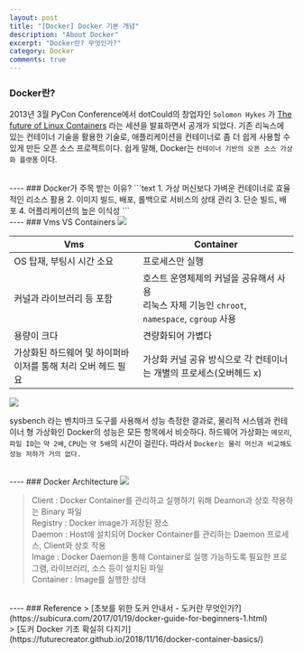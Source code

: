 ```yaml
---
layout: post
title: "[Docker] Docker 기본 개념"
description: "About Docker"
excerpt: "Docker란? 무엇인가?"
category: Docker
comments: true
---
```


### Docker란?
2013년 3월 PyCon Conference에서 dotCould의 창업자인 `Solomon Hykes` 가 [The future of Linux Containers](https://www.youtube.com/watch?v=wW9CAH9nSLs&feature=youtu.be)
라는 세션을 발표하면서 공개가 되었다. 
기존 리눅스에 있는 컨테이너 기술을 활용한 기술로, 애플리케이션을 컨테이너로 좀 더 쉽게 사용할 수 있게 만든 오픈 소스 프로젝트이다. 
쉽게 말해, Docker는 `컨테이너 기반의 오픈 소스 가상화 플랫폼` 이다. <br>

<br>
----
### Docker가 주목 받는 이유?
```text
1. 가상 머신보다 가벼운 컨테이너로 효율적인 리소스 활용
2. 이미지 빌드, 배포, 롤백으로 서비스의 상태 관리
3. 단순 빌드, 배포 
4. 어플리케이션의 높은 이식성
```

<br>
----
### Vms VS Containers
<img class="post_image" src="{{site.baseurl}}/img/post/docker/containers-vms.png" />

| Vms | Container |
|--|--|
| OS 탑재, 부팅시 시간 소요 | 프로세스만 실행 |
| 커널과 라이브러리 등 포함 | 호스트 운영체제의 커널을 공유해서 사용 <br> 리눅스 자체 기능인 `chroot`, `namespace`, `cgroup` 사용 |
| 용량이 크다 | 견량화되어 가볍다 |
| 가상화된 하드웨어 및 하이퍼바이저를 통해 처리 오버 헤드 필요 | 가상화 커널 공유 방식으로 각 컨테이너는 개별의 프로세스(오버헤드 x) |

<img class="post_image" src="{{site.baseurl}}/img/post/docker/sysbench.png" />

sysbench 라는 벤치마크 도구를 사용해서 성능 측정한 결과로, 물리적 시스템과 컨테이너 형 가상화인 Docker의 성능은 모든 항목에서 비슷하다.
하드웨어 가상화는 `메모리`, `파일 IO`는 `약 2배`, `CPU`는 `약 5배`의 시간이 걸린다. 따라서 `Docker는 물리 머신과 비교해도 성능 저하가 거의 없다.`

<br>
---- 
### Docker Architecture
<img class="post_image" src="{{site.baseurl}}/img/post/docker/docker-architecture.png" />

> Client : Docker Container를 관리하고 실행하기 위해 Deamon과 상호 작용하는 Binary 파일 <br>
> Registry : Docker image가 저장된 장소 <br>
> Daemon : Host에 설치되어 Docker Container를 관리하는 Daemon 프로세스, Client와 상호 작용 <br>
> Image : Docker Daemon을 통해 Container로 실행 가능하도록 필요한 프로그램, 라이브러리, 소스 등이 설치된 파일 <br>
> Container : Image를 실행한 상태 

<br>
---- 
### Reference
> [초보를 위한 도커 안내서 - 도커란 무엇인가?](https://subicura.com/2017/01/19/docker-guide-for-beginners-1.html) <br>
> [도커 Docker 기초 확실히 다지기](https://futurecreator.github.io/2018/11/16/docker-container-basics/)
